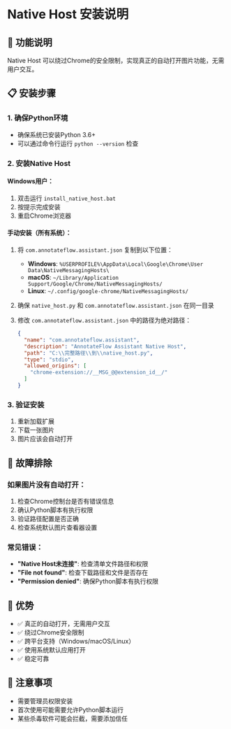 # Native Host 安装说明

## 🎯 功能说明
Native Host 可以绕过Chrome的安全限制，实现真正的自动打开图片功能，无需用户交互。

## 📋 安装步骤

### 1. 确保Python环境
- 确保系统已安装Python 3.6+
- 可以通过命令行运行 `python --version` 检查

### 2. 安装Native Host

#### Windows用户：
1. 双击运行 `install_native_host.bat`
2. 按提示完成安装
3. 重启Chrome浏览器

#### 手动安装（所有系统）：
1. 将 `com.annotateflow.assistant.json` 复制到以下位置：
   - **Windows**: `%USERPROFILE%\AppData\Local\Google\Chrome\User Data\NativeMessagingHosts\`
   - **macOS**: `~/Library/Application Support/Google/Chrome/NativeMessagingHosts/`
   - **Linux**: `~/.config/google-chrome/NativeMessagingHosts/`

2. 确保 `native_host.py` 和 `com.annotateflow.assistant.json` 在同一目录

3. 修改 `com.annotateflow.assistant.json` 中的路径为绝对路径：
   ```json
   {
     "name": "com.annotateflow.assistant",
     "description": "AnnotateFlow Assistant Native Host",
     "path": "C:\\完整路径\\到\\native_host.py",
     "type": "stdio",
     "allowed_origins": [
       "chrome-extension://__MSG_@@extension_id__/"
     ]
   }
   ```

### 3. 验证安装
1. 重新加载扩展
2. 下载一张图片
3. 图片应该会自动打开

## 🔧 故障排除

### 如果图片没有自动打开：
1. 检查Chrome控制台是否有错误信息
2. 确认Python脚本有执行权限
3. 验证路径配置是否正确
4. 检查系统默认图片查看器设置

### 常见错误：
- **"Native Host未连接"**: 检查清单文件路径和权限
- **"File not found"**: 检查下载路径和文件是否存在
- **"Permission denied"**: 确保Python脚本有执行权限

## 🚀 优势
- ✅ 真正的自动打开，无需用户交互
- ✅ 绕过Chrome安全限制
- ✅ 跨平台支持（Windows/macOS/Linux）
- ✅ 使用系统默认应用打开
- ✅ 稳定可靠

## 📝 注意事项
- 需要管理员权限安装
- 首次使用可能需要允许Python脚本运行
- 某些杀毒软件可能会拦截，需要添加信任
